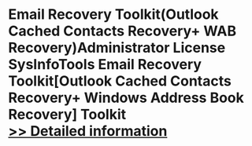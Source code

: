 # Email Recovery Toolkit(Outlook Cached Contacts Recovery+ WAB Recovery)Administrator License<br />SysInfoTools Email Recovery Toolkit[Outlook Cached Contacts Recovery+ Windows Address Book Recovery] Toolkit<br />[>> Detailed information](https://secure.shareit.com/shareit/product.html?productid=300725592&affiliateid=200057808)